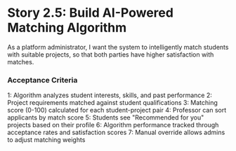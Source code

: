 # Story 2.5: Build AI-Powered Matching Algorithm

As a platform administrator,
I want the system to intelligently match students with suitable projects,
so that both parties have higher satisfaction with matches.

### Acceptance Criteria
1: Algorithm analyzes student interests, skills, and past performance
2: Project requirements matched against student qualifications
3: Matching score (0-100) calculated for each student-project pair
4: Professor can sort applicants by match score
5: Students see "Recommended for you" projects based on their profile
6: Algorithm performance tracked through acceptance rates and satisfaction scores
7: Manual override allows admins to adjust matching weights
